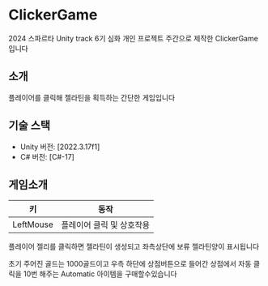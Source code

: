 # ClickerGame

2024 스파르타 Unity track 6기 심화 개인 프로젝트 주간으로 제작한 ClickerGame입니다

## 소개
플레이어를 클릭해 젤라틴을 획득하는 간단한 게임입니다

## 기술 스택

- Unity 버전: [2022.3.17f1]
- C# 버전: [C#-17]

## 게임소개

| 키        | 동작                     |
|-----------|--------------------------|
| LeftMouse | 플레이어 클릭 및 상호작용  |

플레이어 젤리를 클릭하면 젤라틴이 생성되고 좌측상단에 보류 젤라틴양이 표시됩니다

초기 주어진 골드는 1000골드이고 우측 하단에 상점버튼으로 들어간 상점에서 자동 클릭을 10번 해주는 Automatic 아이템을 구매할수있습니다
